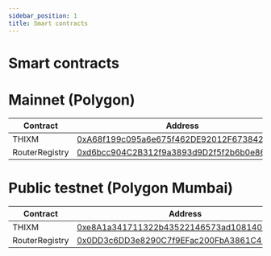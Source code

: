 ```yaml
---
sidebar_position: 1
title: Smart contracts
---
```

# Smart contracts

# Mainnet (Polygon)
| Contract  | Address  |
|---|---|
| THIXM | [0xA68f199c095a6e675f462DE92012F673842C636f](https://polygonscan.com/token/0xa68f199c095a6e675f462de92012f673842c636f) |
| RouterRegistry | [0xd6bcc904C2B312f9a3893d9D2f5f2b6b0e86f9a1](https://polygonscan.com/address/0xd6bcc904C2B312f9a3893d9D2f5f2b6b0e86f9a1) |

# Public testnet (Polygon Mumbai)
| Contract  | Address  |
|---|---|
| THIXM | [0xe8A1a341711322b43522146573ad108140897728](https://mumbai.polygonscan.com/address/0xe8A1a341711322b43522146573ad108140897728)  |
| RouterRegistry | [0x0DD3c6DD3e8290C7f9EFac200FbA3861C4522c7a](https://mumbai.polygonscan.com/address/0x0DD3c6DD3e8290C7f9EFac200FbA3861C4522c7a) |



